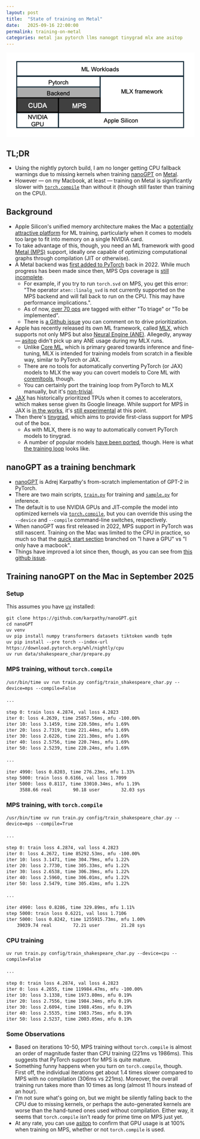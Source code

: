 ```yaml
---
layout: post
title:  "State of training on Metal"
date:   2025-09-16 22:00:00
permalink: training-on-metal
categories: metal jax pytorch llms nanogpt tinygrad mlx ane asitop
---
```


![Training On Metal](/assets/MLTrainingOnMetal.png)

## TL;DR

- Using the nightly pytorch build, I am no longer getting CPU fallback warnings due to missing kernels when training [nanoGPT](https://github.com/karpathy/nanoGPT) on [Metal](https://developer.apple.com/documentation/MetalPerformanceShaders).
- However &mdash; on my Macbook, at least &mdash; training on Metal is significantly slower with [`torch.compile`](https://docs.pytorch.org/tutorials/intermediate/torch_compile_tutorial.html) than without it (though still faster than training on the CPU).

## Background

- Apple Silicon's unified memory architecture makes the Mac a [potentially attractive platform](https://arxiv.org/pdf/2501.14925) for ML training, particularly when it comes to models too large to fit into memory on a single NVIDIA card.
- To take advantage of this, though, you need an ML framework with good [Metal (MPS)](https://developer.apple.com/documentation/MetalPerformanceShaders) support, ideally one capable of optimizing computational graphs through compilation (JIT or otherwise).
- A Metal backend was [first added to PyTorch](https://pytorch.org/blog/introducing-accelerated-pytorch-training-on-mac/) back in 2022. While much progress has been made since then, MPS Ops coverage is [still incomplete](https://qqaatw.dev/pytorch-mps-ops-coverage/).
  - For example, if you try to run `torch.svd` on MPS, you get this error: "The operator `aten::linalg_svd` is not currently supported on the MPS backend and will fall back to run on the CPU. This may have performance implications.".
  - As of now, [over 70 ops](https://github.com/users/kulinseth/projects/1/views/1) are tagged with either "To triage" or "To be implemented".
  - There is [a Github issue](https://github.com/pytorch/pytorch/issues/77764) you can comment on to drive prioritization.
- Apple has recently released its own ML framework, called [MLX](https://github.com/ml-explore/mlx), which supports not only MPS but also [Neural Engine (ANE)](https://en.wikipedia.org/wiki/Neural_Engine). Allegedly, anyway &mdash; [asitop](https://github.com/tlkh/asitop) didn't pick up any ANE usage during my MLX runs.
  - Unlike [Core ML](https://developer.apple.com/documentation/coreml), which is primary geared towards inference and fine-tuning, MLX is intended for training models from scratch in a flexible way, similar to PyTorch or JAX.
  - There are no tools for automatically converting PyTorch (or JAX) models to MLX the way you can covert models to Core ML with [coremltools](https://github.com/apple/coremltools), though.
  - You can certainly port the training loop from PyTorch to MLX manually, but it's [non-trivial](https://github.com/pranavjad/mlx-gpt2).
- [JAX](https://github.com/jax-ml/jax) has historically prioritized TPUs when it comes to accelerators, which makes sense given its Google lineage. While support for MPS in JAX is [in the works](https://developer.apple.com/metal/jax/), it's [still experimental](https://github.com/jax-ml/jax?tab=readme-ov-file#supported-platforms) at this point.
- Then there's [tinygrad](https://github.com/tinygrad/tinygrad), which aims to provide first-class support for MPS out of the box.
  - As with MLX, there is no way to automatically convert PyTorch models to tinygrad.
  - A number of popular models [have been ported](https://docs.tinygrad.org/showcase/), though. Here is what [the training loop](https://docs.tinygrad.org/mnist/#putting-it-together) looks like.

## nanoGPT as a training benchmark

- [nanoGPT](https://github.com/karpathy/nanoGPT) is Adrej Karpathy's from-scratch implementation of GPT-2 in PyTorch.
- There are two main scripts, [`train.py`](https://github.com/karpathy/nanoGPT/blob/master/train.py) for training and [`sample.py`](https://github.com/karpathy/nanoGPT/blob/master/sample.py) for inference.
- The default is to use NVIDIA GPUs and JIT-compile the model into optimized kernels via [`torch.compile`](https://docs.pytorch.org/tutorials/intermediate/torch_compile_tutorial.html), but you can override this using the `--device` and `--compile` command-line switches, respectively.
- When nanoGPT was first released in 2022, MPS support in PyTorch was still nascent. Training on the Mac was limited to the CPU in practice, so much so that the [quick start section](https://github.com/karpathy/nanoGPT?tab=readme-ov-file#quick-start) branched on "I have a GPU" vs "I only have a macbook".
- Things have improved a lot since then, though, as you can see from [this github issue](https://github.com/karpathy/nanoGPT/issues/28).

## Training nanoGPT on the Mac in September 2025

### Setup

This assumes you have [uv](https://docs.astral.sh/uv/) installed:

```
git clone https://github.com/karpathy/nanoGPT.git
cd nanoGPT
uv venv
uv pip install numpy transformers datasets tiktoken wandb tqdm
uv pip install --pre torch --index-url https://download.pytorch.org/whl/nightly/cpu
uv run data/shakespeare_char/prepare.py
```

### MPS training, without `torch.compile`

```
/usr/bin/time uv run train.py config/train_shakespeare_char.py --device=mps --compile=False

...

step 0: train loss 4.2874, val loss 4.2823
iter 0: loss 4.2639, time 25857.56ms, mfu -100.00%
iter 10: loss 3.1459, time 220.50ms, mfu 1.69%
iter 20: loss 2.7319, time 221.44ms, mfu 1.69%
iter 30: loss 2.6226, time 221.30ms, mfu 1.69%
iter 40: loss 2.5756, time 220.74ms, mfu 1.69%
iter 50: loss 2.5239, time 220.24ms, mfu 1.69%

...

iter 4990: loss 0.8203, time 276.23ms, mfu 1.33%
step 5000: train loss 0.6166, val loss 1.7099
iter 5000: loss 0.8117, time 33010.34ms, mfu 1.19%
     3588.66 real        90.18 user        32.03 sys
```

### MPS training, with `torch.compile`

```
/usr/bin/time uv run train.py config/train_shakespeare_char.py --device=mps --compile=True

...

step 0: train loss 4.2874, val loss 4.2823
iter 0: loss 4.2672, time 85292.53ms, mfu -100.00%
iter 10: loss 3.1471, time 304.79ms, mfu 1.22%
iter 20: loss 2.7730, time 305.33ms, mfu 1.22%
iter 30: loss 2.6538, time 306.39ms, mfu 1.22%
iter 40: loss 2.5960, time 306.01ms, mfu 1.22%
iter 50: loss 2.5479, time 305.41ms, mfu 1.22%

...

iter 4990: loss 0.8286, time 329.89ms, mfu 1.11%
step 5000: train loss 0.6221, val loss 1.7106
iter 5000: loss 0.8242, time 1255915.73ms, mfu 1.00%
    39039.74 real        72.21 user        21.28 sys
```

### CPU training

```
uv run train.py config/train_shakespeare_char.py --device=cpu --compile=False

...

step 0: train loss 4.2874, val loss 4.2823
iter 0: loss 4.2655, time 119984.47ms, mfu -100.00%
iter 10: loss 3.1338, time 1973.80ms, mfu 0.19%
iter 20: loss 2.7556, time 1984.34ms, mfu 0.19%
iter 30: loss 2.6094, time 1988.45ms, mfu 0.19%
iter 40: loss 2.5535, time 1983.75ms, mfu 0.19%
iter 50: loss 2.5237, time 2003.05ms, mfu 0.19%
```

### Some Observations

- Based on iterations 10-50, MPS training without `torch.compile` is almost an order of magnitude faster than CPU training (221ms vs 1986ms). This suggests that PyTorch support for MPS is quite mature.
- Something funny happens when you turn on `torch.compile`, though. First off, the individual iterations get about 1.4 times slower compared to MPS with no compilation (306ms vs 221ms). Moreover, the overall training run takes more than 10 times as long (almost 11 hours instead of an hour).
- I'm not sure what's going on, but we might be silently falling back to the CPU due to missing kernels, or perhaps the auto-generated kernels are worse than the hand-tuned ones used without compilation. Either way, it seems that `torch.compile` isn't ready for prime time on MPS just yet.
- At any rate, you can use [asitop](https://github.com/tlkh/asitop) to confirm that GPU usage is at 100% when training on MPS, whether or not `torch.compile` is used.
